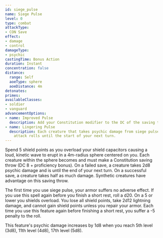 ```yaml
---
id: siege_pulse
name: Siege Pulse
level: 0
type: combat
attackType:
- CON Save
effect:
- damage
- control
damageType:
- psychic
castingTime: Bonus Action
duration: Instant
concentration: false
distance:
  range: Self
  aoeType: sphere
  aoeDistance: 4m
detonates: 
primes: 
availableClasses:
- soldier
- vanguard
advancementOptions:
- name: Improved Pulse
  description: Add your Constitution modifier to the DC of the saving throw as you increase the frequency of the pulse to a level you can barely withstand.
- name: Lingering Pulse
  description: Each creature that takes psychic damage from siege pulse has disadvantage on its melee or ranged
    attack rolls until the start of your next turn.
---
```

Spend 5 shield points as you overload your shield capacitors causing a loud, kinetic wave to erupt in a 4m-radius 
sphere centered on you. Each creature within the sphere becomes <condition id="deafened"/> and must
make a Constitution saving throw (DC 8 + proficiency bonus). On a failed save, a creature takes
2d8 psychic damage and is <condition id="stunned"/> until the end of your next turn. On a successful save, a creature 
takes half as much damage. Synthetic creatures have advantage on this saving throw.

The first time you use siege pulse, your armor suffers no adverse effect. If you use this spell again before you
finish a short rest, roll a d20. On a 5 or lower you shields overload. You lose 
all shield points, take 2d12 lightning damage, and cannot gain shield points unless you repair your armor. Each time you 
use this feature again before finishing a short rest, you suffer a -5 penalty to the roll.

This feature's psychic damage increases by 1d8 when you reach 5th level (3d8), 11th level (4d8), 17th level (5d8).
